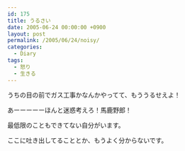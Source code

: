 ```yaml
---
id: 175
title: うるさい
date: 2005-06-24 00:00:00 +0900
layout: post
permalink: /2005/06/24/noisy/
categories:
  - Diary
tags:
  - 怒り
  - 生きる
---
```

うちの目の前でガス工事かなんかやってて、もううるせえよ！
  
あーーーーーほんと迷惑考えろ！馬鹿野郎！

最低限のこともできてない自分がいます。
  
ここに吐き出してることとか、もうよく分からないです。
